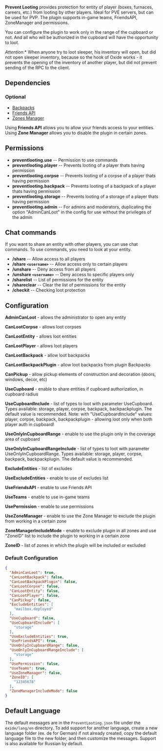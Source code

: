 **Prevent Looting** provides protection for entity of player (boxes, furnaces, careers, etc.) from looting by other players. Ideal for PVE servers, but can be used for PVP. The plugin supports in-game teams, FriendsAPI, ZoneManager and permissions.

You can configure the plugin to work only in the range of the cupboard or not. And all who will be authorized in the cupboard will have the opportunity to loot.

*Attention:** When anyone try to loot sleeper, his inventory will open, but did not open sleeper inventory, because so the hook of Oxide works - it prevents the opening of the inventory of another player, but did not prevent sending of the RPC to the client.

## Dependencies

### Optional

- [Backpacks](https://oxidemod.org/plugins/backpacks.1408/)
- [Friends API](https://oxidemod.org/plugins/friends-api.686/)
- [Zones Manager](https://oxidemod.org/plugins/zones-manager.739/)

Using **Friends API** allows you to allow your friends access to your entities. Using **Zone Manager** allows you to disable the plugin in certain zones.

## Permissions

- **preventlooting.use** -- Permission to use commands
- **preventlooting.player** -- Prevents looting of a player thats having permission
- **preventlooting.corpse** -- Prevents looting of a corpse of a player thats having permission
- **preventlooting.backpack** -- Prevents looting of a backpack of a player thats having permission
- **preventlooting.storage** -- Prevents looting of a storage of a player thats having permission
- **preventlooting.admin** -- For admins and moderators, duplicating the option "AdminCanLoot" in the config for use without the privileges of the admin

## Chat commands

If you want to share an entity with other players, you can use chat commands. To use commands, you need to look at your entity.

- **/share** -- Allow access to all players
- **/share `<username>`** -- Allow access only to certain players
- **/unshare** -- Deny access from all players
- **/unshare `<username>`** -- Deny access to specific players only
- **/sharelist** -- List of permissions for the entity
- **/shareclear** -- Clear the list of permissions for the entity
- **/checkit** -- Checking loot protection

## Configuration

**AdminCanLoot** - allows the administrator to open any entity

**CanLootCorpse** - allows loot corpses

**CanLootEntity** - allows loot entities

**CanLootPlayer** - allows loot players

**CanLootBackpack** - allow loot backpacks

**CanLootBackpackPlugin** - allow loot backpacks from plugin Backpacks

**CanPickup** - allow pickup elements of construction and decoration (doors, windows, decor, etc)

**UseCupboard** - enable to share entities if cupboard authorization, in cupboard radius

**UseCupboardInclude** - list of types to loot with parameter UseCupboard. Types available: storage, player, corpse, backpack, backpackplugin. The default value is recommended. Note: with "UseCupboardInclude" values: player, corpse, backpack, backpackplugin - allowing loot only when both player auth in cupboard!

**UseOnlyInCupboardRange** - enable to use the plugin only in the coverage area of cupboard

**UseOnlyInCupboardRangeInclude** -  list of types to loot with parameter UseOnlyInCupboardRange. Types available: storage, player, corpse, backpack, backpackplugin. The default value is recommended.

**ExcludeEntities** - list of excludes

**UseExcludeEntities** - enable to use of excludes list

**UseFriendsAPI** - enable to use Friends API

**UseTeams** - enable to use in-game teams

**UsePermission** - enable to use permissions

**UseZoneManager** - enable to use the Zone Manager to exclude the plugin from working in a certain zone

**ZoneManagerIncludeMode** - enable to exclude plugin in all zones and use "ZoneID" list to include the plugin to working in a certain zone

**ZoneID** - list of zones in which the plugin will be included or excluded

### Default Configuration

```json
{
  "AdminCanLoot": true,
  "CanLootBackpack": false,
  "CanLootBackpackPlugin": false,
  "CanLootCorpse": false,
  "CanLootEntity": false,
  "CanLootPlayer": false,
  "CanPickup": false,
  "ExcludeEntities": [
    "mailbox.deployed"
  ],
  "UseCupboard": false,
  "UseCupboardInclude": [
    "storage"
  ],
  "UseExcludeEntities": true,
  "UseFriendsAPI": true,
  "UseOnlyInCupboardRange": false,
  "UseOnlyInCupboardRangeInclude": [
    "storage"
  ],
  "UsePermission": false,
  "UseTeams": true,
  "UseZoneManager": false,
  "ZoneID": [
    "12345678"
  ],
  "ZoneManagerIncludeMode": false
}
```

## Default Language

The default messages are in the `PreventLooting.json` file under the `oxide/lang/en` directory. To add support for another language, create a new language folder (ex. de for German) if not already created, copy the default language file to the new folder, and then customize the messages. Support is also available for Russian by default.
